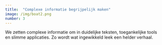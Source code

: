 ```yaml
---
title:  "Complexe informatie begrijpelijk maken"
image: /img/boat2.png
number: 3
---
```

We zetten complexe informatie om in duidelijke teksten, toegankelijke tools en slimme applicaties. Zo wordt wat ingewikkeld leek een helder verhaal.